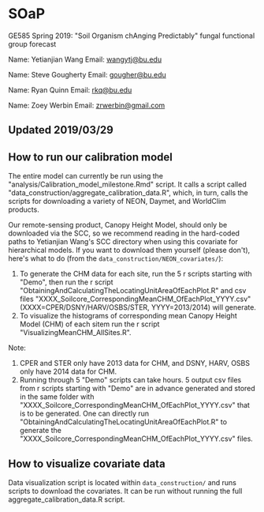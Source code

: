 # SOaP
GE585 Spring 2019: "Soil Organism chAnging Predictably" fungal functional group forecast

Name: Yetianjian Wang
Email: wangytj@bu.edu

Name: Steve Gougherty
Email: gougher@bu.edu

Name: Ryan Quinn 
Email: rkq@bu.edu 

Name: Zoey Werbin
Email: zrwerbin@gmail.com

## Updated 2019/03/29

## How to run our calibration model

The entire model can currently be run using the "analysis/Calibration_model_milestone.Rmd" script.
It calls a script called "data_construction/aggregate_calibration_data.R", which, in turn, calls the scripts for downloading a variety of NEON, Daymet, and WorldClim products.

Our remote-sensing product, Canopy Height Model, should only be downloaded via the SCC, so we recommend reading in the hard-coded paths to Yetianjian Wang's SCC directory when using this covariate for hierarchical models. If you want to download them yourself (please don't), here's what to do (from the `data_construction/NEON_covariates/`):

1. To generate the CHM data for each site, run the 5 r scripts starting with "Demo", then run the r script "ObtainingAndCalculatingTheLocatingUnitAreaOfEachPlot.R" and csv files "XXXX_Soilcore_CorrespondingMeanCHM_OfEachPlot_YYYY.csv" (XXXX=CPER/DSNY/HARV/OSBS/STER, YYYY=2013/2014) will generate.
2. To visualize the histograms of corresponding mean Canopy Height Model (CHM) of each sitem run the r script "VisualizingMeanCHM_AllSites.R".

Note: 
1. CPER and STER only have 2013 data for CHM, and DSNY, HARV, OSBS only have 2014 data for CHM.
2. Running through 5 "Demo" scripts can take hours. 5 output csv files from r scripts starting with "Demo" are in advance generated and stored in the same folder with "XXXX_Soilcore_CorrespondingMeanCHM_OfEachPlot_YYYY.csv" that is to be generated. One can directly run "ObtainingAndCalculatingTheLocatingUnitAreaOfEachPlot.R" to generate the 
"XXXX_Soilcore_CorrespondingMeanCHM_OfEachPlot_YYYY.csv" files.

## How to visualize covariate data
Data visualization script is located within `data_construction/` and runs scripts to download the covariates. It can be run without running the full aggregate_calibration_data.R script.
